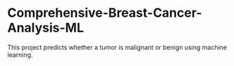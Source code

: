 # Comprehensive-Breast-Cancer-Analysis-ML
This project predicts whether a tumor is malignant or benign using machine learning.
